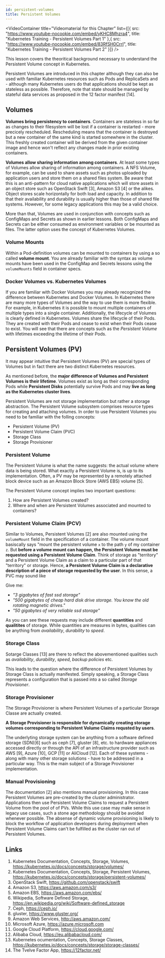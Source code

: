 ```yaml
---
id: persistent-volumes
title: Persistent Volumes
---
```


<VideoContainer
  title="Videomaterial for this Chapter"
  list={[{
   src: "https://www.youtube-nocookie.com/embed/yKHC8Mhzra4",
   title: "Kubernetes Training - Persistent Volumes Part 1"
  },{
   src: "https://www.youtube-nocookie.com/embed/83RfSH0CrrI",
   title: "Kubernetes Training - Persistent Volumes Part 2"
  }]}
/>

This lesson covers the theoritical background necessary to understand the Persistent Volume concept in Kubernetes.

Persistent Volumes are introduced in this chapter although they can also be used with familiar Kubernetes resources such as Pods and ReplicaSets and - although many Kubernetes users do that  applications should be kept as stateless as possible. Therefore, note that state should be managed by stateful data services as proposed in the 12 factor manifest [14].

## Volumes
**Volumes bring persistency to containers**. Containers are stateless in so far as changes to their filesystem will be lost if a container is restarted - more precicely rescheduled. Rescheduling means that the container is destroyed but a new container of the same kind is started somewhere in the cluster. This freshly created container will be derived from the given container image and hence won't reflect any changes made in prior existing containers.

**Volumes allow sharing information among containers**. At least some types of Volumes allow sharing of information among containers. A NFS Volume, for example, can be used to share assets such as photos uploaded by application users and store them on a shared files system. Be aware that this is an anti-pattern for cloud native applications which will store assets in an object store such as OpenStack Swift [3], Amazon S3 [4] or the alikes. Object stores scale horizontally for both load and capacity. In addition to that their availability and durability is usually higher than those of shared file systems. However, for some legacy applications this may be a valid choice.

More than that, Volumes are used in conjunction with concepts such as ConfigMaps and Secrets as shown in earlier lessons. Both ConfigMaps and Secrets can be either consumed as environment variables or be mounted as files. The latter option uses the concept of Kubernetes Volumes.

### Volume Mounts

Within a Pod-definition volumes can be mounted to containers by using a so called **volume mount**. You are already familiar with the syntax as volume mounts have been used in the ConfigMap and Secrets lessons using the `volumeMounts` field in container specs.

### Docker Volumes vs. Kubernetes Volumes

If you are familiar with Docker Volumes you may already recognized the difference between Kubernetes and Docker Volumes. In Kubernetes there are many more types of Volumes and the way to use them is more flexible. For example, in Kubernetes it is possible to mount multiple containers of multiple types into a single container. Additionally, the lifecycle of Volumes is clearly defined in Kubernetes. Volumes share the lifecycle of their Pods. They are created with their Pods and cease to exist when their Pods cease to exist. You will see that there are concepts such as the *Persistent Volume* with lifetimes exceeding the lifetime of their Pods.

## Persistent Volumes (PV)

It may appear intuitive that Persistent Volumes (PV) are special types of Volumes but in fact there are two distinct Kubernetes resources.

As mentioned before, the **major difference of Volumes and Persistent Volumes is their lifetime**. Volumes exist as long as their corresponding Pods while **Persistent Disks** potentially survive Pods and may **live as long as the Kubernetes cluster lives**.

Persistent Volumes are not storage implementation but rather a storage abstraction. The Persistent Volume subsystem comprises resource types for creating and attaching volumes. In order to use Persistent Volumes you need to be familiar with the folling concepts:

* Persistent Volume (PV)
* Persistent Volume Claim (PVC)
* Storage Class
* Storage Provisioner

### Persistent Volume

The Persistent Volume is what the name suggests: the actual volume where data is being stored. What exactly a Persistent Volume is, is up to its implementation. Often, a PV may be represented by a remotely attached block device such as an Amazon Block Store (AWS EBS) volume [5].

The Persistent Volume concept implies two important questions:

1. How are Persistent Volumes created?
2. Where and when are Persistent Volumes associated and mounted to containers?

### Persistent Volume Claim (PCV)

Similar to Volumes, Persistent Volumes [2] are also mounted using the `volumeMount` field in the specification of a container. The volume mount basiscally says "mount the persistent volume `x` to the path `y` of my container `z`. But **before a volume mount can happen, the Persistent Volume must be requested using a Persistent Volume Claim**. Think of storage as "territory" and a Persistent Volume Claim as a claim to a particular part of that "territory" or storage. Hence, **a Persistent Volume Claim is a declarative description of a piece of storage requested by the user**. In this sense, a PVC may sound like

Give me:

* *"3 gigabytes of fast ssd storage"*
* *"500 gigabytes of cheap hard disk drive storage. You know the old rotating magnetic drives."*
* *"50 gigabytes of very reliable ssd storage"*

As you can see these requests may include different **quantities** and **qualitites** of storage. While quantities are measures in bytes, qualities can be anything from *availability*, *durability* to *speed*.

### Storage Class
Sotarge Classes [13] are there to reflect the abovementioned qualities such as *availability*, *durability*, *speed*, *backup policies* etc.

This leads to the question where the difference of Persistent Volumes by Storage Class is actually manifested. Simply speaking, a Storage Class represents a configuration that is passed into a so called *Storage Provisioner*.

### Storage Provisioner
The Storage Provisioner is where Persistent Volumes of a particular Storage Classe are actually created.

**A Storage Provisioner is responsible for dynamically creating storage volumes corresponding to Persistent Volume Claims requsted by users**.

The underlyting storage system can be anything from a software defined storage (SDN)[6] such as ceph [7], gluster [8], etc. to hardware appliances accessed directly or through the API of an infrastructure provider such as AWS [9], Azure [10], GCP [11] or AliCloud [12]. Each of these systems - along with many other storage solutions - have to be addressed in a particular way. This is the main subject of a Storage Provisioner implementation.

### Manual Provisioning

The documentation [2] also mentions manual provisioning. In this case Persistent Volumes are pre-created by the cluster administrator. Applications then use Persistent Volume Claims to request a Persistent Volume from the pool of of PVs. While this use case may make sense in legacy use cases, such a stone age methodology should be avoided whenever possible. The absense of dynamic volume provisioning is likely to block the workflow of application developers during deployment when Persistent Volume Claims can't be fulfilled as the cluster ran out of Persistent Volumes.

## Links
1. Kubernetes Documentation, Concepts, Storage, Volumes, https://kubernetes.io/docs/concepts/storage/volumes/
2. Kubernetes Documentation, Concepts, Storage, Persistent Volumes, https://kubernetes.io/docs/concepts/storage/persistent-volumes/
3. OpenStack Swift, https://github.com/openstack/swift
4. Amazon S3, https://aws.amazon.com/s3/
5. Amazon EBS, https://aws.amazon.com/ebs/
6. Wikipedia, Software Defined Storage, https://en.wikipedia.org/wiki/Software-defined_storage
7. Ceph, https://ceph.io/
8. gluster, https://www.gluster.org/
9. Amazon Web Services, http://aws.amazon.com/
10. Microsoft Azure, https://azure.microsoft.com
11. Google Cloud Platform, https://cloud.google.com/
12. Alibaba Cloud, https://eu.alibabacloud.com/
13. Kubernetes ocumentation, Concepts, Storage Classes, https://kubernetes.io/docs/concepts/storage/storage-classes/
14. The Tvelve Factor App, https://12factor.net/
